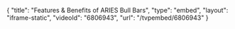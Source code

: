 {
    "title": "Features & Benefits of ARIES Bull Bars",
    "type": "embed",
    "layout": "iframe-static",
    "videoId": "6806943",
    "url": "\/tvpembed\/6806943"
}